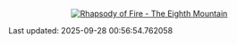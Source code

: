 <!-- lastfm -->
<p align="center"><a href="https://www.last.fm/music/Rhapsody+of+Fire/The+Eighth+Mountain"><img src="https://lastfm.freetls.fastly.net/i/u/64s/575bcb9ae01dbbe29c9069a006893870.jpg" title="Rhapsody of Fire - The Eighth Mountain"></a> </p>

<!--START_SECTION:last-updated-->
Last updated: 2025-09-28 00:56:54.762058
<!--END_SECTION:last-updated-->